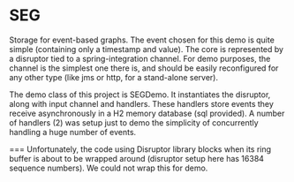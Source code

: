 SEG
===

Storage for event-based graphs. The event chosen for this demo is quite
simple (containing only a timestamp and value). The core is represented by
a disruptor tied to a spring-integration channel. For demo purposes, the
channel is the simplest one there is, and should be easily reconfigured for
any other type (like jms or http, for a stand-alone server).

The demo class of this project is SEGDemo. It instantiates the disruptor, along
with input channel and handlers. These handlers store events they receive asynchronously
in a H2 memory database (sql provided). A number of handlers (2) was setup just
to demo the simplicity of concurrently handling a huge number of events.

===
Unfortunately, the code using Disruptor library blocks when its ring buffer is about
to be wrapped around (disruptor setup here has 16384 sequence numbers). We could not
wrap this for demo.